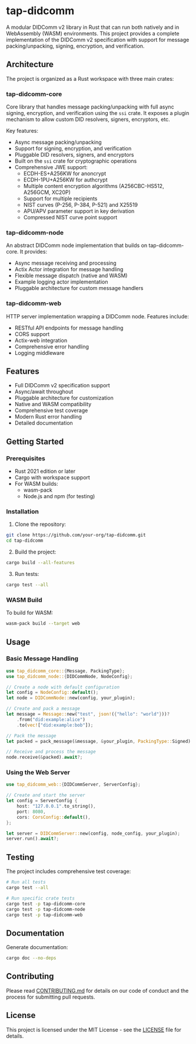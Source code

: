 # tap-didcomm

A modular DIDComm v2 library in Rust that can run both natively and in WebAssembly (WASM) environments. This project provides a complete implementation of the DIDComm v2 specification with support for message packing/unpacking, signing, encryption, and verification.

## Architecture

The project is organized as a Rust workspace with three main crates:

### tap-didcomm-core

Core library that handles message packing/unpacking with full async signing, encryption, and verification using the `ssi` crate. It exposes a plugin mechanism to allow custom DID resolvers, signers, encryptors, etc.

Key features:
- Async message packing/unpacking
- Support for signing, encryption, and verification
- Pluggable DID resolvers, signers, and encryptors
- Built on the `ssi` crate for cryptographic operations
- Comprehensive JWE support:
  - ECDH-ES+A256KW for anoncrypt
  - ECDH-1PU+A256KW for authcrypt
  - Multiple content encryption algorithms (A256CBC-HS512, A256GCM, XC20P)
  - Support for multiple recipients
  - NIST curves (P-256, P-384, P-521) and X25519
  - APU/APV parameter support in key derivation
  - Compressed NIST curve point support

### tap-didcomm-node

An abstract DIDComm node implementation that builds on tap-didcomm-core. It provides:
- Async message receiving and processing
- Actix Actor integration for message handling
- Flexible message dispatch (native and WASM)
- Example logging actor implementation
- Pluggable architecture for custom message handlers

### tap-didcomm-web

HTTP server implementation wrapping a DIDComm node. Features include:
- RESTful API endpoints for message handling
- CORS support
- Actix-web integration
- Comprehensive error handling
- Logging middleware

## Features

- Full DIDComm v2 specification support
- Async/await throughout
- Pluggable architecture for customization
- Native and WASM compatibility
- Comprehensive test coverage
- Modern Rust error handling
- Detailed documentation

## Getting Started

### Prerequisites

- Rust 2021 edition or later
- Cargo with workspace support
- For WASM builds:
  - wasm-pack
  - Node.js and npm (for testing)

### Installation

1. Clone the repository:
```bash
git clone https://github.com/your-org/tap-didcomm.git
cd tap-didcomm
```

2. Build the project:
```bash
cargo build --all-features
```

3. Run tests:
```bash
cargo test --all
```

### WASM Build

To build for WASM:

```bash
wasm-pack build --target web
```

## Usage

### Basic Message Handling

```rust
use tap_didcomm_core::{Message, PackingType};
use tap_didcomm_node::{DIDCommNode, NodeConfig};

// Create a node with default configuration
let config = NodeConfig::default();
let node = DIDCommNode::new(config, your_plugin);

// Create and pack a message
let message = Message::new("test", json!({"hello": "world"}))?
    .from("did:example:alice")
    .to(vec!["did:example:bob"]);

// Pack the message
let packed = pack_message(&message, &your_plugin, PackingType::Signed).await?;

// Receive and process the message
node.receive(&packed).await?;
```

### Using the Web Server

```rust
use tap_didcomm_web::{DIDCommServer, ServerConfig};

// Create and start the server
let config = ServerConfig {
    host: "127.0.0.1".to_string(),
    port: 8080,
    cors: CorsConfig::default(),
};

let server = DIDCommServer::new(config, node_config, your_plugin);
server.run().await?;
```

## Testing

The project includes comprehensive test coverage:

```bash
# Run all tests
cargo test --all

# Run specific crate tests
cargo test -p tap-didcomm-core
cargo test -p tap-didcomm-node
cargo test -p tap-didcomm-web
```

## Documentation

Generate documentation:

```bash
cargo doc --no-deps
```

## Contributing

Please read [CONTRIBUTING.md](CONTRIBUTING.md) for details on our code of conduct and the process for submitting pull requests.

## License

This project is licensed under the MIT License - see the [LICENSE](LICENSE) file for details. 